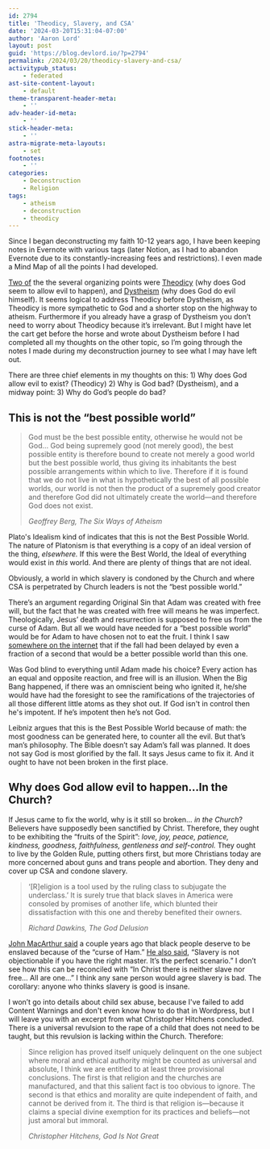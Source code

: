 ```yaml
---
id: 2794
title: 'Theodicy, Slavery, and CSA'
date: '2024-03-20T15:31:04-07:00'
author: 'Aaron Lord'
layout: post
guid: 'https://blog.devlord.io/?p=2794'
permalink: /2024/03/20/theodicy-slavery-and-csa/
activitypub_status:
    - federated
ast-site-content-layout:
    - default
theme-transparent-header-meta:
    - ''
adv-header-id-meta:
    - ''
stick-header-meta:
    - ''
astra-migrate-meta-layouts:
    - set
footnotes:
    - ''
categories:
    - Deconstruction
    - Religion
tags:
    - atheism
    - deconstruction
    - theodicy
---
```


<!-- wp:paragraph -->
<p>Since I began deconstructing my faith 10-12 years ago, I have been keeping notes in Evernote with various tags (later Notion, as I had to abandon Evernote due to its constantly-increasing fees and restrictions). I even made a Mind Map of all the points I had developed.</p>
<!-- /wp:paragraph -->

<!-- wp:paragraph -->
<p><a href="/2024/03/06/dystheism-vs-theodicy/">Two of</a> the the several organizing points were <a href="/2023/10/29/the-odyssey-of-theodicy/">Theodicy</a> (why does God seem to allow evil to happen), and <a href="/2024/03/16/thoughts-on-dystheism-and-the-sacrifice-of-isaac/">Dystheism</a> (why does God do evil himself). It seems logical to address Theodicy before Dystheism, as Theodicy is more sympathetic to God and a shorter stop on the highway to atheism. Furthermore if you already have a grasp of Dystheism you don’t need to worry about Theodicy because it’s irrelevant. But I might have let the cart get before the horse and wrote about Dystheism before I had completed all my thoughts on the other topic, so I’m going through the notes I made during my deconstruction journey to see what I may have left out.</p>
<!-- /wp:paragraph -->

<!-- wp:paragraph -->
<p>There are three chief elements in my thoughts on this: 1) Why does God allow evil to exist? (Theodicy) 2) Why is God bad? (Dystheism), and a midway point: 3) Why do God’s people do bad?</p>
<!-- /wp:paragraph -->

<!-- wp:heading -->
<h2 class="wp-block-heading">This is not the “best possible world”</h2>
<!-- /wp:heading -->

<!-- wp:quote -->
<blockquote class="wp-block-quote"><!-- wp:paragraph -->
<p>God must be the best possible entity, otherwise he would not be God… God being supremely good (not merely good), the best possible entity is therefore bound to create not merely a good world but the best possible world, thus giving its inhabitants the best possible arrangements within which to live. Therefore if it is found that we do not live in what is hypothetically the best of all possible worlds, our world is not then the product of a supremely good creator and therefore God did not ultimately create the world—and therefore God does not exist.</p>
<!-- /wp:paragraph --><cite>Geoffrey Berg, <em>The Six Ways of Atheism</em></cite></blockquote>
<!-- /wp:quote -->

<!-- wp:paragraph -->
<p>Plato's Idealism kind of indicates that this is not the Best Possible World. The nature of Platonism is that everything is a copy of an ideal version of the thing,&nbsp;<em>elsewhere.</em>&nbsp;If this were the Best World, the Ideal of everything would exist in&nbsp;<em>this</em>&nbsp;world. And there are plenty of things that are not ideal.</p>
<!-- /wp:paragraph -->

<!-- wp:paragraph -->
<p>Obviously, a world in which slavery is condoned by the Church and where CSA is perpetrated by Church leaders is not the “best possible world.”</p>
<!-- /wp:paragraph -->

<!-- wp:paragraph -->
<p>There’s an argument regarding Original Sin that Adam was created with free will, but the fact that he was created with free will means he was imperfect. Theologically, Jesus’ death and resurrection is supposed to free us from the curse of Adam. But all we would have needed for a “best possible world” would be for Adam to have chosen not to eat the fruit. I think I saw <a href="https://www.reddit.com/r/askphilosophy/comments/10rfkl8/is_this_an_appropriate_criticism_of_leibnizs_view/">somewhere on the internet</a> that if the fall had been delayed by even a fraction of a second that would be a better possible world than this one.</p>
<!-- /wp:paragraph -->

<!-- wp:paragraph -->
<p>Was God blind to everything until Adam made his choice? Every action has an equal and opposite reaction, and free will is an illusion. When the Big Bang happened, if there was an omniscient being who ignited it, he/she would have had the foresight to see the ramifications of the trajectories of all those different little atoms as they shot out. If God isn't in control then he's impotent. If he’s impotent then he’s not God.</p>
<!-- /wp:paragraph -->

<!-- wp:paragraph -->
<p>Leibniz argues that this is the Best Possible World because of math: the most goodness can be generated here, to counter all the evil. But that’s man’s philosophy. The Bible doesn’t say Adam’s fall was planned. It does not say God is most glorified by the fall. It says Jesus came to fix it. And it ought to have not been broken in the first place.</p>
<!-- /wp:paragraph -->

<!-- wp:heading -->
<h2 class="wp-block-heading">Why does God allow evil to happen…In the Church?</h2>
<!-- /wp:heading -->

<!-- wp:paragraph -->
<p>If Jesus came to fix the world, why is it still so broken… <em>in the Church</em>? Believers have supposedly been sanctified by Christ. Therefore, they ought to be exhibiting the “fruits of the Spirit”: <em>love, joy, peace, patience, kindness, goodness, faithfulness, gentleness and self-control.</em> They ought to live by the Golden Rule, putting others first, but more Christians today are more concerned about guns and trans people and abortion. They deny and cover up CSA and condone slavery.</p>
<!-- /wp:paragraph -->

<!-- wp:quote -->
<blockquote class="wp-block-quote"><!-- wp:paragraph -->
<p>‘[R]eligion is a tool used by the ruling class to subjugate the underclass.’ It is surely true that black slaves in America were consoled by promises of another life, which blunted their dissatisfaction with this one and thereby benefited their owners.</p>
<!-- /wp:paragraph --><cite>Richard Dawkins, <em>The God Delusion</em></cite></blockquote>
<!-- /wp:quote -->

<!-- wp:paragraph -->
<p><a href="https://newsone.com/5047878/john-macarthur-white-pastor-martin-luther-king-jr/">John MacArthur said</a> a couple years ago that black people deserve to be enslaved because of the “curse of Ham.” <a href="https://churchleaders.com/news/472658-john-macarthur-comments-mlk-justin-giboney.html/3">He also said</a>, “Slavery is not objectionable if you have the right master. It’s the perfect scenario.” I don’t see how this can be reconciled with “In Christ there is neither slave nor free… All are one…” I think any sane person would agree slavery is bad. The corollary: anyone who thinks slavery is good is insane.</p>
<!-- /wp:paragraph -->

<!-- wp:paragraph -->
<p>I won’t go into details about child sex abuse, because I've failed to add Content Warnings and don't even know how to do that in Wordpress, but I will leave you with an excerpt from what Christopher Hitchens concluded. There is a universal revulsion to the rape of a child that does not need to be taught, but this revulsion is lacking within the Church. Therefore:</p>
<!-- /wp:paragraph -->

<!-- wp:quote -->
<blockquote class="wp-block-quote"><!-- wp:paragraph -->
<p>Since religion has proved itself uniquely delinquent on the one subject where moral and ethical authority might be counted as universal and absolute, I think we are entitled to at least three provisional conclusions. The first is that religion and the churches are manufactured, and that this salient fact is too obvious to ignore. The second is that ethics and morality are quite independent of faith, and cannot be derived from it. The third is that religion is—because it claims a special divine exemption for its practices and beliefs—not just amoral but immoral.</p>
<!-- /wp:paragraph --><cite>Christopher Hitchens, <em>God Is Not Great</em></cite></blockquote>
<!-- /wp:quote -->